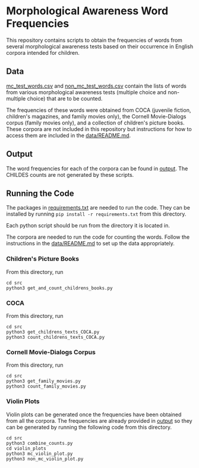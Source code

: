 # Morphological Awareness Word Frequencies

This repository contains scripts to obtain the frequencies of words from several morphological awareness tests based on their occurrence in English corpora intended for children. 

## Data
[mc_test_words.csv](data/tests/mc_test_words.csv) and [non_mc_test_words.csv](data/tests/non_mc_test_words.csv) contain the lists of words from various morphological awareness tests (multiple choice and non-multiple choice) that are to be counted.

The frequencies of these words were obtained from COCA (juvenile fiction, children's magazines, and family movies only), the Cornell Movie-Dialogs corpus (family movies only), and a collection of children's picture books. These corpora are not included in this repository but instructions for how to access them are included in the [data/README.md](data/README.md).

## Output
The word frequencies for each of the corpora can be found in [output](output). The CHILDES counts are not generated by these scripts.


## Running the Code
The packages in [requirements.txt](requirements.txt) are needed to run the code. They can be installed by running 
`pip install -r requirements.txt` from this directory.

Each python script should be run from the directory it is located in.

The corpora are needed to run the code for counting the words. Follow the instructions in the [data/README.md](data/README.md) to set up the data appropriately. 
### Children's Picture Books
From this directory, run
```
cd src
python3 get_and_count_childrens_books.py
```
  

### COCA
From this directory, run
```
cd src
python3 get_childrens_texts_COCA.py
python3 count_childrens_texts_COCA.py
```

### Cornell Movie-Dialogs Corpus
From this directory, run
```
cd src
python3 get_family_movies.py
python3 count_family_movies.py
```

### Violin Plots
Violin plots can be generated once the frequencies have been obtained from all the corpora. The frequencies are already provided in [output](output) so they can be generated by running the following code from this directory.
```
cd src
python3 combine_counts.py
cd violin_plots
python3 mc_violin_plot.py
python3 non_mc_violin_plot.py
```
